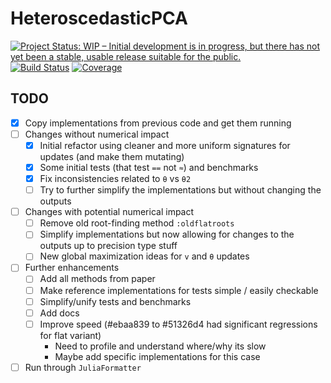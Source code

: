 # HeteroscedasticPCA

[![Project Status: WIP – Initial development is in progress, but there has not yet been a stable, usable release suitable for the public.](https://www.repostatus.org/badges/latest/wip.svg)](https://www.repostatus.org/#wip)
[![Build Status](https://github.com/dahong67/HeteroscedasticPCA.jl/workflows/CI/badge.svg)](https://github.com/dahong67/HeteroscedasticPCA.jl/actions)
[![Coverage](https://codecov.io/gh/dahong67/HeteroscedasticPCA.jl/branch/master/graph/badge.svg)](https://codecov.io/gh/dahong67/HeteroscedasticPCA.jl)

## TODO

+ [x] Copy implementations from previous code and get them running
+ [ ] Changes without numerical impact
  + [x] Initial refactor using cleaner and more uniform signatures for updates (and make them mutating)
  + [x] Some initial tests (that test `==` not `≈`) and benchmarks
  + [x] Fix inconsistencies related to `θ` vs `θ2`
  + [ ] Try to further simplify the implementations but without changing the outputs
+ [ ] Changes with potential numerical impact
  + [ ] Remove old root-finding method `:oldflatroots`
  + [ ] Simplify implementations but now allowing for changes to the outputs up to precision type stuff
  + [ ] New global maximization ideas for `v` and `θ` updates
+ [ ] Further enhancements
  + [ ] Add all methods from paper
  + [ ] Make reference implementations for tests simple / easily checkable
  + [ ] Simplify/unify tests and benchmarks
  + [ ] Add docs
  + [ ] Improve speed (#ebaa839 to #51326d4 had significant regressions for flat variant)
    + Need to profile and understand where/why its slow
    + Maybe add specific implementations for this case
+ [ ] Run through `JuliaFormatter`

